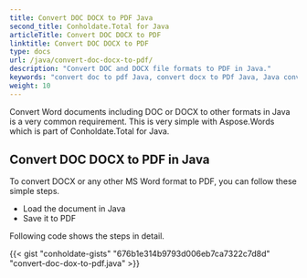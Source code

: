 ```yaml
---
title: Convert DOC DOCX to PDF Java
second_title: Conholdate.Total for Java
articleTitle: Convert DOC DOCX to PDF
linktitle: Convert DOC DOCX to PDF
type: docs
url: /java/convert-doc-docx-to-pdf/
description: "Convert DOC and DOCX file formats to PDF in Java."
keywords: "convert doc to pdf Java, convert docx to PDf Java, Java convert doc docx, doc to pdf Java, docx to pdf Java"
weight: 10
---
```


Convert Word documents including DOC or DOCX to other formats in Java is a very common requirement. This is very simple with Aspose.Words which is part of Conholdate.Total for Java.

## **Convert DOC DOCX to PDF in Java**
To convert DOCX or any other MS Word format to PDF, you can follow these simple steps.

- Load the document in Java
- Save it to PDF

Following code shows the steps in detail.

{{< gist "conholdate-gists" "676b1e314b9793d006eb7ca7322c7d8d" "convert-doc-dox-to-pdf.java" >}}